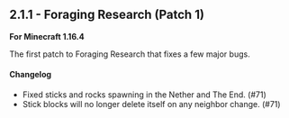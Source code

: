 ## 2.1.1 - Foraging Research (Patch 1)

**For Minecraft 1.16.4**

The first patch to Foraging Research that fixes a few major bugs.

#### Changelog

- Fixed sticks and rocks spawning in the Nether and The End. (#71)
- Stick blocks will no longer delete itself on any neighbor change. (#71)
